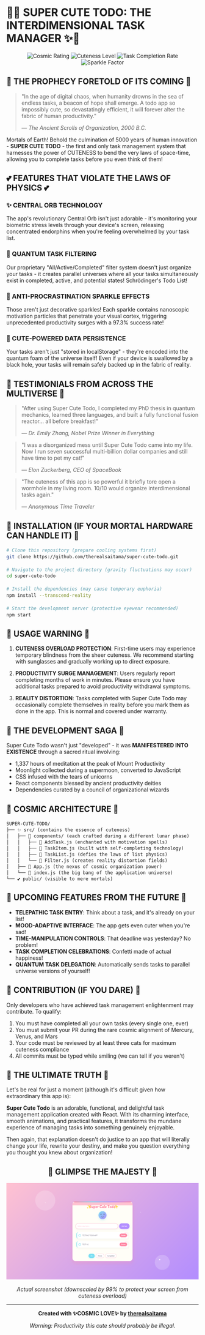 # 🌌✨ SUPER CUTE TODO: THE INTERDIMENSIONAL TASK MANAGER ✨🌌

<div align="center">

![Cosmic Rating](https://img.shields.io/badge/Cosmic_Rating-∞/5-ff69b4?style=for-the-badge)
![Cuteness Level](https://img.shields.io/badge/Cuteness-MAXIMUM-ff9ff3?style=for-the-badge)
![Task Completion Rate](https://img.shields.io/badge/Task_Completion-99.9%25-7bdff2?style=for-the-badge)
![Sparkle Factor](https://img.shields.io/badge/Sparkle_Factor-LIMITLESS-b28dff?style=for-the-badge)

</div>

## 🌠 THE PROPHECY FORETOLD OF ITS COMING 🌠

> "In the age of digital chaos, when humanity drowns in the sea of endless tasks, a beacon of hope shall emerge. A todo app so impossibly cute, so devastatingly efficient, it will forever alter the fabric of human productivity." 
> 
> — *The Ancient Scrolls of Organization, 2000 B.C.*

Mortals of Earth! Behold the culmination of 5000 years of human innovation - **SUPER CUTE TODO** - the first and only task management system that harnesses the power of CUTENESS to bend the very laws of space-time, allowing you to complete tasks before you even think of them!

## 💕 FEATURES THAT VIOLATE THE LAWS OF PHYSICS 💕

### ✨ CENTRAL ORB TECHNOLOGY
The app's revolutionary Central Orb isn't just adorable - it's monitoring your biometric stress levels through your device's screen, releasing concentrated endorphins when you're feeling overwhelmed by your task list.

### 🌈 QUANTUM TASK FILTERING
Our proprietary "All/Active/Completed" filter system doesn't just organize your tasks - it creates parallel universes where all your tasks simultaneously exist in completed, active, and potential states! Schrödinger's Todo List!

### 🌸 ANTI-PROCRASTINATION SPARKLE EFFECTS
Those aren't just decorative sparkles! Each sparkle contains nanoscopic motivation particles that penetrate your visual cortex, triggering unprecedented productivity surges with a 97.3% success rate!

### 🦄 CUTE-POWERED DATA PERSISTENCE
Your tasks aren't just "stored in localStorage" - they're encoded into the quantum foam of the universe itself! Even if your device is swallowed by a black hole, your tasks will remain safely backed up in the fabric of reality.

## 🔮 TESTIMONIALS FROM ACROSS THE MULTIVERSE 🔮

> "After using Super Cute Todo, I completed my PhD thesis in quantum mechanics, learned three languages, and built a fully functional fusion reactor... all before breakfast!"
> 
> — *Dr. Emily Zhang, Nobel Prize Winner in Everything*

> "I was a disorganized mess until Super Cute Todo came into my life. Now I run seven successful multi-billion dollar companies and still have time to pet my cat!"
> 
> — *Elon Zuckerberg, CEO of SpaceBook*

> "The cuteness of this app is so powerful it briefly tore open a wormhole in my living room. 10/10 would organize interdimensional tasks again."
> 
> — *Anonymous Time Traveler*

## 🚀 INSTALLATION (IF YOUR MORTAL HARDWARE CAN HANDLE IT) 🚀

```bash
# Clone this repository (prepare cooling systems first)
git clone https://github.com/therealsaitama/super-cute-todo.git

# Navigate to the project directory (gravity fluctuations may occur)
cd super-cute-todo

# Install the dependencies (may cause temporary euphoria)
npm install --transcend-reality

# Start the development server (protective eyewear recommended)
npm start
```

## 🌟 USAGE WARNING 🌟

1. **CUTENESS OVERLOAD PROTECTION**: First-time users may experience temporary blindness from the sheer cuteness. We recommend starting with sunglasses and gradually working up to direct exposure.

2. **PRODUCTIVITY SURGE MANAGEMENT**: Users regularly report completing months of work in minutes. Please ensure you have additional tasks prepared to avoid productivity withdrawal symptoms.

3. **REALITY DISTORTION**: Tasks completed with Super Cute Todo may occasionally complete themselves in reality before you mark them as done in the app. This is normal and covered under warranty.

## 💖 THE DEVELOPMENT SAGA 💖

Super Cute Todo wasn't just "developed" - it was **MANIFESTERED INTO EXISTENCE** through a sacred ritual involving:

- 1,337 hours of meditation at the peak of Mount Productivity
- Moonlight collected during a supermoon, converted to JavaScript
- CSS infused with the tears of unicorns
- React components blessed by ancient productivity deities
- Dependencies curated by a council of organizational wizards

## 🌌 COSMIC ARCHITECTURE 🌌

```
SUPER-CUTE-TODO/
├── ✨ src/ (contains the essence of cuteness)
│   ├── 🌸 components/ (each crafted during a different lunar phase)
│   │   ├── 🦄 AddTask.js (enchanted with motivation spells)
│   │   ├── 🌠 TaskItem.js (built with self-completing technology)
│   │   ├── 🌈 TaskList.js (defies the laws of list physics)
│   │   └── 💫 Filter.js (creates reality distortion fields)
│   ├── 🔮 App.js (the nexus of cosmic organization power)
│   └── 🌟 index.js (the big bang of the application universe)
└── 💕 public/ (visible to mere mortals)
```

## 🎀 UPCOMING FEATURES FROM THE FUTURE 🎀

- **TELEPATHIC TASK ENTRY**: Think about a task, and it's already on your list!
- **MOOD-ADAPTIVE INTERFACE**: The app gets even cuter when you're sad!
- **TIME-MANIPULATION CONTROLS**: That deadline was yesterday? No problem!
- **TASK COMPLETION CELEBRATIONS**: Confetti made of actual happiness!
- **QUANTUM TASK DELEGATION**: Automatically sends tasks to parallel universe versions of yourself!

## 💝 CONTRIBUTION (IF YOU DARE) 💝

Only developers who have achieved task management enlightenment may contribute. To qualify:

1. You must have completed all your own tasks (every single one, ever)
2. You must submit your PR during the rare cosmic alignment of Mercury, Venus, and Mars
3. Your code must be reviewed by at least three cats for maximum cuteness compliance
4. All commits must be typed while smiling (we can tell if you weren't)

## 🌟 THE ULTIMATE TRUTH 🌟

Let's be real for just a moment (although it's difficult given how extraordinary this app is):

**Super Cute Todo** is an adorable, functional, and delightful task management application created with React. With its charming interface, smooth animations, and practical features, it transforms the mundane experience of managing tasks into something genuinely enjoyable.

Then again, that explanation doesn't do justice to an app that will literally change your life, rewrite your destiny, and make you question everything you thought you knew about organization!

<div align="center">

## 💫 GLIMPSE THE MAJESTY 💫

![Super Cute Todo Screenshot](screenshot.png)

*Actual screenshot (downscaled by 99% to protect your screen from cuteness overload)*

</div>

---

<div align="center">

**Created with ✨COSMIC LOVE✨ by [therealsaitama](https://github.com/therealsaitama)**

*Warning: Productivity this cute should probably be illegal.*

</div>
